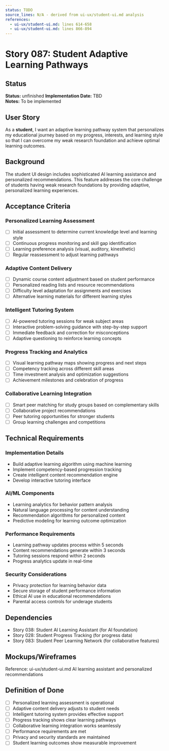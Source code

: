 ```yaml
---
status: TODO
source_lines: N/A - derived from ui-ux/student-ui.md analysis
references:
  - ui-ux/student-ui.md: lines 614-658
  - ui-ux/student-ui.md: lines 866-894
---
```

# Story 087: Student Adaptive Learning Pathways

## Status
**Status:** unfinished
**Implementation Date:** TBD  
**Notes:** To be implemented

## User Story
As a **student**, I want an adaptive learning pathway system that personalizes my educational journey based on my progress, interests, and learning style so that I can overcome my weak research foundation and achieve optimal learning outcomes.

## Background
The student UI design includes sophisticated AI learning assistance and personalized recommendations. This feature addresses the core challenge of students having weak research foundations by providing adaptive, personalized learning experiences.

## Acceptance Criteria

### Personalized Learning Assessment
- [ ] Initial assessment to determine current knowledge level and learning style
- [ ] Continuous progress monitoring and skill gap identification
- [ ] Learning preference analysis (visual, auditory, kinesthetic)
- [ ] Regular reassessment to adjust learning pathways

### Adaptive Content Delivery
- [ ] Dynamic course content adjustment based on student performance
- [ ] Personalized reading lists and resource recommendations
- [ ] Difficulty level adaptation for assignments and exercises
- [ ] Alternative learning materials for different learning styles

### Intelligent Tutoring System
- [ ] AI-powered tutoring sessions for weak subject areas
- [ ] Interactive problem-solving guidance with step-by-step support
- [ ] Immediate feedback and correction for misconceptions
- [ ] Adaptive questioning to reinforce learning concepts

### Progress Tracking and Analytics
- [ ] Visual learning pathway maps showing progress and next steps
- [ ] Competency tracking across different skill areas
- [ ] Time investment analysis and optimization suggestions
- [ ] Achievement milestones and celebration of progress

### Collaborative Learning Integration
- [ ] Smart peer matching for study groups based on complementary skills
- [ ] Collaborative project recommendations
- [ ] Peer tutoring opportunities for stronger students
- [ ] Group learning challenges and competitions

## Technical Requirements

### Implementation Details
- Build adaptive learning algorithm using machine learning
- Implement competency-based progression tracking
- Create intelligent content recommendation engine
- Develop interactive tutoring interface

### AI/ML Components
- Learning analytics for behavior pattern analysis
- Natural language processing for content understanding
- Recommendation algorithms for personalized content
- Predictive modeling for learning outcome optimization

### Performance Requirements
- Learning pathway updates process within 5 seconds
- Content recommendations generate within 3 seconds
- Tutoring sessions respond within 2 seconds
- Progress analytics update in real-time

### Security Considerations
- Privacy protection for learning behavior data
- Secure storage of student performance information
- Ethical AI use in educational recommendations
- Parental access controls for underage students

## Dependencies
- Story 038: Student AI Learning Assistant (for AI foundation)
- Story 028: Student Progress Tracking (for progress data)
- Story 083: Student Peer Learning Network (for collaborative features)

## Mockups/Wireframes
Reference: ui-ux/student-ui.md AI learning assistant and personalized recommendations

## Definition of Done
- [ ] Personalized learning assessment is operational
- [ ] Adaptive content delivery adjusts to student needs
- [ ] Intelligent tutoring system provides effective support
- [ ] Progress tracking shows clear learning pathways
- [ ] Collaborative learning integration works seamlessly
- [ ] Performance requirements are met
- [ ] Privacy and security standards are maintained
- [ ] Student learning outcomes show measurable improvement
